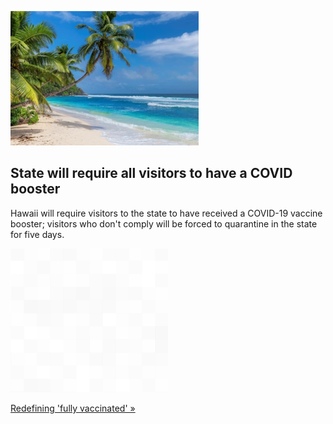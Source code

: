 
![State will require all visitors to have a COVID booster](./20220117235840.png)
## State will require all visitors to have a COVID booster

Hawaii will require visitors to the state to have received a COVID-19 vaccine booster; visitors who don't comply will be forced to quarantine in the state for five days.

![pic](../square_bg.png)

[Redefining 'fully vaccinated' »](https://www.yahoo.com/gma/hawaii-require-travelers-covid-booster-180700542.html)
